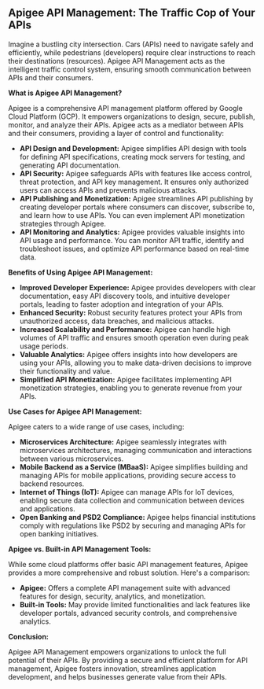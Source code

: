 ## Apigee API Management: The Traffic Cop of Your APIs

Imagine a bustling city intersection. Cars (APIs) need to navigate safely and efficiently, while pedestrians (developers) require clear instructions to reach their destinations (resources). Apigee API Management acts as the intelligent traffic control system, ensuring smooth communication between APIs and their consumers.

**What is Apigee API Management?**

Apigee is a comprehensive API management platform offered by Google Cloud Platform (GCP). It empowers organizations to design, secure, publish, monitor, and analyze their APIs. Apigee acts as a mediator between APIs and their consumers, providing a layer of control and functionality:

* **API Design and Development:** Apigee simplifies API design with tools for defining API specifications, creating mock servers for testing, and generating API documentation.
* **API Security:** Apigee safeguards APIs with features like access control, threat protection, and API key management. It ensures only authorized users can access APIs and prevents malicious attacks.
* **API Publishing and Monetization:** Apigee streamlines API publishing by creating developer portals where consumers can discover, subscribe to, and learn how to use APIs. You can even implement API monetization strategies through Apigee. 
* **API Monitoring and Analytics:** Apigee provides valuable insights into API usage and performance. You can monitor API traffic, identify and troubleshoot issues, and optimize API performance based on real-time data.

**Benefits of Using Apigee API Management:**

* **Improved Developer Experience:** Apigee provides developers with clear documentation, easy API discovery tools, and intuitive developer portals, leading to faster adoption and integration of your APIs.
* **Enhanced Security:** Robust security features protect your APIs from unauthorized access, data breaches, and malicious attacks.
* **Increased Scalability and Performance:** Apigee can handle high volumes of API traffic and ensures smooth operation even during peak usage periods.
* **Valuable Analytics:** Apigee offers insights into how developers are using your APIs, allowing you to make data-driven decisions to improve their functionality and value.
* **Simplified API Monetization:** Apigee facilitates implementing API monetization strategies, enabling you to generate revenue from your APIs.

**Use Cases for Apigee API Management:**

Apigee caters to a wide range of use cases, including:

* **Microservices Architecture:** Apigee seamlessly integrates with microservices architectures, managing communication and interactions between various microservices.
* **Mobile Backend as a Service (MBaaS):**  Apigee simplifies building and managing APIs for mobile applications, providing secure access to backend resources.
* **Internet of Things (IoT):** Apigee can manage APIs for IoT devices, enabling secure data collection and communication between devices and applications.
* **Open Banking and PSD2 Compliance:** Apigee helps financial institutions comply with regulations like PSD2 by securing and managing APIs for open banking initiatives.

**Apigee vs. Built-in API Management Tools:**

While some cloud platforms offer basic API management features, Apigee provides a more comprehensive and robust solution.  Here's a comparison:

* **Apigee:** Offers a complete API management suite with advanced features for design, security, analytics, and monetization.
* **Built-in Tools:**  May provide limited functionalities and lack features like developer portals, advanced security controls, and comprehensive analytics.

**Conclusion:**

Apigee API Management empowers organizations to unlock the full potential of their APIs. By providing a secure and efficient platform for API management, Apigee fosters innovation, streamlines application development, and helps businesses generate value from their APIs.
